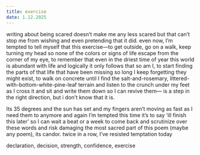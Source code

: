 ```yaml
---
title: exercise
date: 1.12.2025
---
```

writing about being scared doesn’t make me any less scared but that can’t stop me from wishing and even pretending that it did. even now, I’m tempted to tell myself that this exercise—to get outside, go on a walk, 
keep turning my head so none of the colors or signs of life escape 
from the corner of my eye, to remember that even in the driest time of year this world is abundant 
with life and logically it only follows that so am I, 
to start finding the parts of that life that have been missing so long I keep forgetting they might exist, 
to walk 
on concrete until I find the salt-and-rosemary, littered-with-bottom-white-pine-leaf terrain and listen to the crunch under my feet as I cross it and sit 
and write them down so I can revive them—
is a step in the right direction, but i don’t know that it is. 

Its 35 degrees and the sun has set and my fingers aren’t moving as fast as I need them to anymore and again I’m tempted
this time it’s to say ‘ill finish this later’ so I can wait a beat or a week to come back and scrutinize over these words and risk damaging the most sacred part of this poem (maybe any poem), its candor. twice in a row, I’ve resisted temptation today

declaration, decision, strength, confidence, exercise